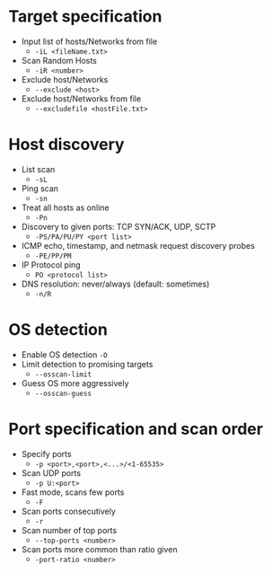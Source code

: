 # Target specification

* Input list of hosts/Networks from file
	* `-iL <fileName.txt>`
* Scan Random Hosts
	* `-iR <number>`
* Exclude host/Networks
	* `--exclude <host>`
* Exclude host/Networks from file
	* `--excludefile <hostFile.txt>`

# Host discovery

* List scan
	* `-sL`
* Ping scan
	* `-sn`
* Treat all hosts as online
	* `-Pn`
* Discovery to given ports: TCP SYN/ACK, UDP, SCTP
	* `-PS/PA/PU/PY <port list>`
* ICMP echo, timestamp, and netmask request discovery probes
	* `-PE/PP/PM`
* IP Protocol ping
	* `PO <protocol list>`
* DNS resolution: never/always (default: sometimes)
	* `-n/R`

# OS detection

* Enable OS detection
	`-O`
* Limit detection to promising targets
	* `--osscan-limit`
* Guess OS more aggressively
	* `--osscan-guess`

# Port specification and scan order

* Specify ports
	* `-p <port>,<port>,<...>/<1-65535>`
* Scan UDP ports
	* `-p U:<port>`
* Fast mode, scans few ports
	* `-F`
* Scan ports consecutively
	* `-r`
* Scan number of top ports
	* `--top-ports <number>`
* Scan ports more common than ratio given
	* `-port-ratio <number>`